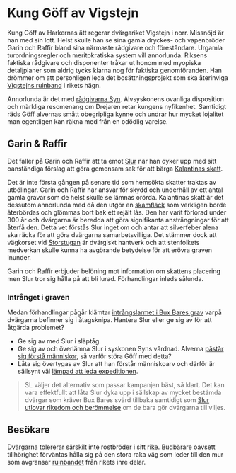 <title>Kung Göff av Vigstejn - Gravsådd</title>

# Kung Göff av Vigstejn

Kung Göff av Harkernas ätt regerar dvärgariket Vigstejn i norr. Missnöjd är han med sin lott. Helst skulle han se sina gamla dryckes- och vapenbröder Garin och Raffir bland sina närmaste rådgivare och föreståndare. Urgamla turordningsregler och meritokratiska system vill annorlunda. Riksens faktiska rådgivare och disponenter tråkar ut honom med myopiska detaljplaner som aldrig tycks klarna nog för faktiska genomföranden. Han drömmer om att personligen leda det bosättningsprojekt som ska återinviga [Vigstejns ruinband](vigstejns_ruinband.html) i rikets hägn.

Annorlunda är det med [rådgivarna Syn](syskonen_syn.html). Alvsyskonens ovanliga disposition och märkliga resomenang om Drejaren retar kungens nyfikenhet. Samtidigt räds Göff alvernas smått obegripliga kynne och undrar hur mycket lojalitet man egentligen kan räkna med från en odödlig varelse.

## Garin & Raffir

Det faller på Garin och Raffir att ta emot [Slur](slur.html) när han dyker upp med sitt oanständiga förslag att göra gemensam sak för att bärga [Kalantinas skatt](kalantina.html).

Det är inte första gången på senare tid som hemsökta skatter traktas av utbölingar. Garin och Raffir har ansvar för skydd och underhåll av ett antal gamla gravar som de helst skulle se lämnas orörda. Kalantinas skatt är det dessutom annorlunda med då den utgör en [skamfläck](börri_skröjare.html) som verkligen borde återbördas och glömmas bort bak ett rejält lås. Den har varit förlorad under 300 år och dvärgarna är beredda att göra signifikanta ansträngningar för att återfå den. Detta vet förstås Slur inget om och antar att silverfeber alena ska räcka för att göra dvärgarna samarbetsvilliga. Det stämmer dock att vägkorset vid [Storstugan](storstugan.html) är dvärgiskt hantverk och att stenfolkets medverkan skulle kunna ha avgörande betydelse för att erövra graven inunder.

Garin och Raffir erbjuder belöning mot information om skattens placering men Slur tror sig hålla på att bli lurad. Förhandlingar inleds sålunda.

### Intrånget i graven

Medan förhandlingar pågår klämtar [intrångslarmet i Bux Bares grav](gravröset.html#vad-hander-sedan) varpå dvärgarna befinner sig i åtagsknipa. Hantera Slur eller ge sig av för att åtgärda problemet?

* Ge sig av med Slur i släptåg.
* Ge sig av och överlämna Slur i syskonen Syns vårdnad. Alverna [påstår sig förstå människor](syskonen_syn.html#slur), så varför störa Göff med detta?
* Låta sig övertygas av Slur att han förstår människoarv och därför är sällsynt väl [lämpad att leda expeditionen](slur.html#narrativ-funktion).

> SL väljer det alternativ som passar kampanjen bäst, så klart. Det kan vara effektfullt att låta Slur dyka upp i sällskap av mycket bestämda dvärgar som kräver Bux Bares svärd tillbaka samtidigt som [Slur utlovar rikedom och berömmelse](slur.html#narrativ-funktion) om de bara gör dvärgarna till viljes.

## Besökare

Dvärgarna tolererar särskilt inte rostbröder i sitt rike. Budbärare oavsett tillhörighet förväntas hålla sig på den stora raka väg som leder till den mur som avgränsar [ruinbandet](vigstejns_ruinband.html) från rikets inre delar.
